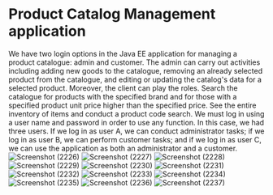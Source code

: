 # Product Catalog Management application

We have two login options in the Java EE application for managing a product catalogue: admin and customer. The admin can carry out activities including adding new goods to the catalogue, removing an already selected product from the catalogue, and editing or updating the catalog's data for a selected product.
Moreover, the client can play the roles. Search the catalogue for products with the specified brand and for those with a specified product unit price higher than the specified price. See the entire inventory of items and conduct a product code search.
We must log in using a user name and password in order to use any function. In this case, we had three users. If we log in as user A, we can conduct administrator tasks; if we log in as user B, we can perform customer tasks; and if we log in as user C, we can use the application as both an administrator and a customer.
![Screenshot (2226)](https://user-images.githubusercontent.com/104863304/224548638-27c5b1c4-9c16-4539-aca3-61e2ae0a6694.png)
![Screenshot (2227)](https://user-images.githubusercontent.com/104863304/224548675-2f21d7df-dcd7-4254-986a-fb3d7f1b54d3.png)
![Screenshot (2228)](https://user-images.githubusercontent.com/104863304/224548737-e717877c-9508-49ce-9e1f-e7a0d45611a4.png)
![Screenshot (2229)](https://user-images.githubusercontent.com/104863304/224548761-8b5214fd-94c5-4aa4-b5f2-d5cc357cf13d.png)
![Screenshot (2230)](https://user-images.githubusercontent.com/104863304/224548780-8dc91bac-15ea-46e9-ae04-1016baaebd2d.png)
![Screenshot (2231)](https://user-images.githubusercontent.com/104863304/224548808-6aa5cfea-621b-4498-a28b-fa587deeb75d.png)
![Screenshot (2232)](https://user-images.githubusercontent.com/104863304/224548832-69ed834c-ad35-46fd-a84c-2de78f288bb3.png)
![Screenshot (2233)](https://user-images.githubusercontent.com/104863304/224548873-2bacad31-d42a-438c-bfe8-cb8932942e23.png)
![Screenshot (2234)](https://user-images.githubusercontent.com/104863304/224548948-91cbcdfe-e9cc-4c01-ae93-1174dc7c21c5.png)
![Screenshot (2235)](https://user-images.githubusercontent.com/104863304/224548976-104623f0-efc3-401e-bf88-46138edab673.png)
![Screenshot (2236)](https://user-images.githubusercontent.com/104863304/224548999-e6a235cf-14fa-43fe-b8e8-45d2ca991190.png)
![Screenshot (2237)](https://user-images.githubusercontent.com/104863304/224549023-d88360c8-a6de-4549-b139-0238501ac170.png)

